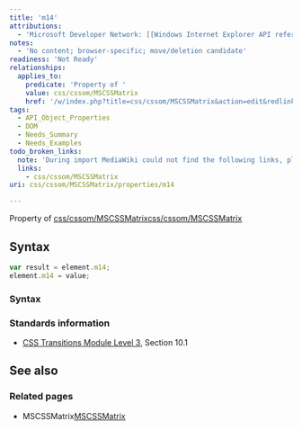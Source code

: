 ```yaml
---
title: 'm14'
attributions:
  - 'Microsoft Developer Network: [[Windows Internet Explorer API reference](http://msdn.microsoft.com/en-us/library/ie/hh828809%28v=vs.85%29.aspx) Article]'
notes:
  - 'No content; browser-specific; move/deletion candidate'
readiness: 'Not Ready'
relationships:
  applies_to:
    predicate: 'Property of '
    value: css/cssom/MSCSSMatrix
    href: '/w/index.php?title=css/cssom/MSCSSMatrix&action=edit&redlink=1'
tags:
  - API_Object_Properties
  - DOM
  - Needs_Summary
  - Needs_Examples
todo_broken_links:
  note: 'During import MediaWiki could not find the following links, please fix and adjust this list.'
  links:
    - css/cssom/MSCSSMatrix
uri: css/cssom/MSCSSMatrix/properties/m14

---
```

Property of [css/cssom/MSCSSMatrix](/w/index.php?title=css/cssom/MSCSSMatrix&action=edit&redlink=1)[css/cssom/MSCSSMatrix](/w/index.php?title=css/cssom/MSCSSMatrix&action=edit&redlink=1)

## Syntax

``` js
var result = element.m14;
element.m14 = value;
```

### Syntax

### Standards information

-   [CSS Transitions Module Level 3](http://go.microsoft.com/fwlink/p/?linkid=223140), Section 10.1

## See also

### Related pages

-   MSCSSMatrix[MSCSSMatrix](/css/transforms/MSCSSMatrix)
